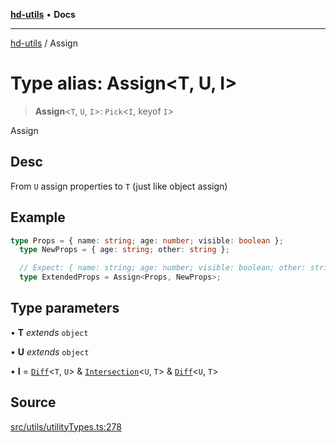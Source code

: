 [**hd-utils**](../README.md) • **Docs**

***

[hd-utils](../globals.md) / Assign

# Type alias: Assign\<T, U, I\>

> **Assign**\<`T`, `U`, `I`\>: `Pick`\<`I`, keyof `I`\>

Assign

## Desc

From `U` assign properties to `T` (just like object assign)

## Example

```ts
type Props = { name: string; age: number; visible: boolean };
  type NewProps = { age: string; other: string };

  // Expect: { name: string; age: number; visible: boolean; other: string; }
  type ExtendedProps = Assign<Props, NewProps>;
```

## Type parameters

• **T** *extends* `object`

• **U** *extends* `object`

• **I** = [`Diff`](Diff.md)\<`T`, `U`\> & [`Intersection`](Intersection.md)\<`U`, `T`\> & [`Diff`](Diff.md)\<`U`, `T`\>

## Source

[src/utils/utilityTypes.ts:278](https://github.com/AhmadHddad/h-utils/blob/b1dfa95e218c9605f39fc234662ef50e62fadcb8/src/utils/utilityTypes.ts#L278)
